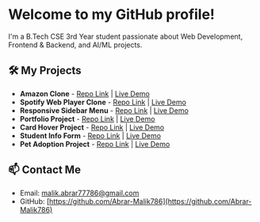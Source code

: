 # Welcome to my GitHub profile!
I'm a B.Tech CSE 3rd Year student passionate about Web Development, Frontend & Backend, and AI/ML projects.
## 🛠️ My Projects
- **Amazon Clone** - [Repo Link](https://github.com/Abrar-Malik786/amazon-clone) | [Live Demo](https://abrar-malik786.github.io/amazon-clone/)
- **Spotify Web Player Clone** - [Repo Link](https://github.com/Abrar-Malik786/spotify-web-player-clone) | [Live Demo](https://abrar-malik786.github.io/spotify-web-player-clone/)
- **Responsive Sidebar Menu** - [Repo Link](https://github.com/Abrar-Malik786/responsive-sidebar-menu) | [Live Demo](https://abrar-malik786.github.io/responsive-sidebar-menu/)
- **Portfolio Project** - [Repo Link](https://github.com/Abrar-Malik786/portfolio-project) | [Live Demo](https://abrar-malik786.github.io/portfolio-project/)
- **Card Hover Project** - [Repo Link](https://github.com/Abrar-Malik786/card-hover-project) | [Live Demo](https://abrar-malik786.github.io/card-hover-project/)
- **Student Info Form** - [Repo Link](https://github.com/Abrar-Malik786/html-student-info-form) | [Live Demo](https://abrar-malik786.github.io/html-student-info-form/)
- **Pet Adoption Project** - [Repo Link](https://github.com/Abrar-Malik786/pet-adoption) | [Live Demo](https://abrar-malik786.github.io/pet-adoption/)

## 📫 Contact Me
- Email: [malik.abrar77786@gmail.com](mailto:malik.abrar77786@gmail.com)  
- GitHub: [https://github.com/Abrar-Malik786](https://github.com/Abrar-Malik786)

